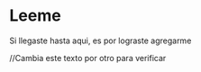 # Leeme

Si llegaste hasta aqui, es por lograste agregarme

//Cambia este texto por otro para verificar
